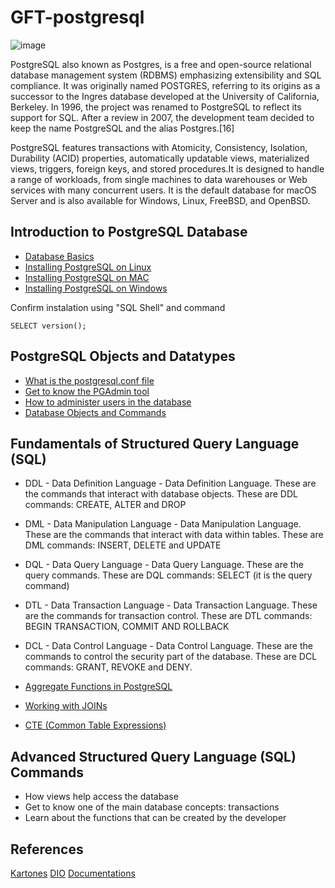# GFT-postgresql
![image](https://user-images.githubusercontent.com/22028539/123992699-39a55d00-d9a2-11eb-9731-533ebe786f6a.png)

PostgreSQL also known as Postgres, is a free and open-source relational database management system (RDBMS) emphasizing extensibility and SQL compliance. It was originally named POSTGRES, referring to its origins as a successor to the Ingres database developed at the University of California, Berkeley. In 1996, the project was renamed to PostgreSQL to reflect its support for SQL. After a review in 2007, the development team decided to keep the name PostgreSQL and the alias Postgres.[16]

PostgreSQL features transactions with Atomicity, Consistency, Isolation, Durability (ACID) properties, automatically updatable views, materialized views, triggers, foreign keys, and stored procedures.It is designed to handle a range of workloads, from single machines to data warehouses or Web services with many concurrent users. It is the default database for macOS Server and is also available for Windows, Linux, FreeBSD, and OpenBSD.

## Introduction to PostgreSQL Database
- [Database Basics](https://www.postgresqltutorial.com/what-is-postgresql/)
- [Installing PostgreSQL on Linux](https://www.postgresqltutorial.com/install-postgresql-linux/)
- [Installing PostgreSQL on MAC](https://www.postgresqltutorial.com/install-postgresql-macos/)
- [Installing PostgreSQL on Windows](https://www.postgresqltutorial.com/install-postgresql/)

Confirm instalation using "SQL Shell" and command 

    SELECT version();

## PostgreSQL Objects and Datatypes
- [What is the postgresql.conf file](https://www.postgresql.org/docs/9.3/config-setting.html)
- [Get to know the PGAdmin tool](https://www.pgadmin.org/docs/pgadmin4/development/index.html)  
- [How to administer users in the database](https://www.davidpashley.com/articles/postgresql-user-administration/)
- [Database Objects and Commands](https://gist.github.com/Kartones/dd3ff5ec5ea238d4c546)

## Fundamentals of Structured Query Language (SQL)
- DDL - Data Definition Language - Data Definition Language.
        These are the commands that interact with database objects.
        These are DDL commands: CREATE, ALTER and DROP

- DML - Data Manipulation Language - Data Manipulation Language.
        These are the commands that interact with data within tables.
        These are DML commands: INSERT, DELETE and UPDATE

- DQL - Data Query Language - Data Query Language.
        These are the query commands.
        These are DQL commands: SELECT (it is the query command)

- DTL - Data Transaction Language - Data Transaction Language.
        These are the commands for transaction control.
        These are DTL commands: BEGIN TRANSACTION, COMMIT AND ROLLBACK

- DCL - Data Control Language - Data Control Language.
        These are the commands to control the security part of the database.
        These are DCL commands: GRANT, REVOKE and DENY.

- [Aggregate Functions in PostgreSQL](https://www.postgresql.org/docs/9.5/functions-aggregate.html)
- [Working with JOINs](https://www.postgresqltutorial.com/postgresql-joins/)
- [CTE (Common Table Expressions)](https://www.postgresqltutorial.com/postgresql-cte/)

## Advanced Structured Query Language (SQL) Commands
- How views help access the database
- Get to know one of the main database concepts: transactions
- Learn about the functions that can be created by the developer

## References
[Kartones](https://gist.github.com/Kartones/dd3ff5ec5ea238d4c546)
[DIO](https://web.digitalinnovation.one/course/conceitos-e-melhores-praticas-com-bancos-de-dados-postgresql)
[Documentations](https://www.postgresql.org/docs/)
